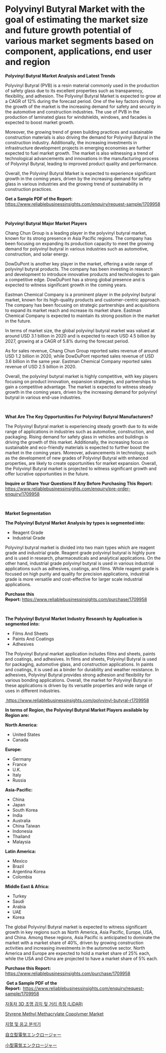 <p><h1>Polyvinyl Butyral Market with the goal of estimating the market size and future growth potential of various market segments based on component, applications, end user and region</h1></p><p><strong>Polyvinyl Butyral Market Analysis and Latest Trends</strong></p>
<p><p>Polyvinyl Butyral (PVB) is a resin material commonly used in the production of safety glass due to its excellent properties such as transparency, flexibility, and adhesion. The Polyvinyl Butyral Market is expected to grow at a CAGR of 12% during the forecast period. One of the key factors driving the growth of the market is the increasing demand for safety and security in the automotive and construction industries. The use of PVB in the production of laminated glass for windshields, windows, and facades is expected to boost market growth.</p><p>Moreover, the growing trend of green building practices and sustainable construction materials is also driving the demand for Polyvinyl Butyral in the construction industry. Additionally, the increasing investments in infrastructure development projects in emerging economies are further expected to fuel market growth. The market is also witnessing a trend of technological advancements and innovations in the manufacturing process of Polyvinyl Butyral, leading to improved product quality and performance.</p><p>Overall, the Polyvinyl Butyral Market is expected to experience significant growth in the coming years, driven by the increasing demand for safety glass in various industries and the growing trend of sustainability in construction practices.</p></p>
<p><strong>Get a Sample PDF of the Report:&nbsp;</strong> <a href="https://www.reliablebusinessinsights.com/enquiry/request-sample/1709958">https://www.reliablebusinessinsights.com/enquiry/request-sample/1709958</a></p>
<p>&nbsp;</p>
<p><strong>Polyvinyl Butyral Major Market Players</strong></p>
<p><p>Chang Chun Group is a leading player in the polyvinyl butyral market, known for its strong presence in Asia Pacific regions. The company has been focusing on expanding its production capacity to meet the growing demand for polyvinyl butyral in various industries such as automotive, construction, and solar energy. </p><p>DowDuPont is another key player in the market, offering a wide range of polyvinyl butyral products. The company has been investing in research and development to introduce innovative products and technologies to gain a competitive edge. DowDuPont has a strong global presence and is expected to witness significant growth in the coming years.</p><p>Eastman Chemical Company is a prominent player in the polyvinyl butyral market, known for its high-quality products and customer-centric approach. The company has been focusing on strategic partnerships and acquisitions to expand its market reach and increase its market share. Eastman Chemical Company is expected to maintain its strong position in the market in the future.</p><p>In terms of market size, the global polyvinyl butyral market was valued at around USD 3.1 billion in 2020 and is expected to reach USD 4.5 billion by 2027, growing at a CAGR of 5.8% during the forecast period.</p><p>As for sales revenue, Chang Chun Group reported sales revenue of around USD 1.2 billion in 2020, while DowDuPont reported sales revenue of USD 3.6 billion in the same year. Eastman Chemical Company reported sales revenue of USD 2.5 billion in 2020.</p><p>Overall, the polyvinyl butyral market is highly competitive, with key players focusing on product innovation, expansion strategies, and partnerships to gain a competitive advantage. The market is expected to witness steady growth in the coming years, driven by the increasing demand for polyvinyl butyral in various end-use industries.</p></p>
<p>&nbsp;</p>
<p><strong>What Are The Key Opportunities For Polyvinyl Butyral Manufacturers?</strong></p>
<p><p>The Polyvinyl Butyral market is experiencing steady growth due to its wide range of applications in industries such as automotive, construction, and packaging. Rising demand for safety glass in vehicles and buildings is driving the growth of this market. Additionally, the increasing focus on sustainable and eco-friendly materials is expected to further boost the market in the coming years. Moreover, advancements in technology, such as the development of new grades of Polyvinyl Butyral with enhanced properties, are likely to create opportunities for market expansion. Overall, the Polyvinyl Butyral market is projected to witness significant growth and offer lucrative opportunities in the future.</p></p>
<p><strong>Inquire or Share Your Questions If Any Before Purchasing This Report:</strong> <a href="https://www.reliablebusinessinsights.com/enquiry/pre-order-enquiry/1709958">https://www.reliablebusinessinsights.com/enquiry/pre-order-enquiry/1709958</a></p>
<p>&nbsp;</p>
<p><strong>Market Segmentation</strong></p>
<p><strong>The Polyvinyl Butyral Market Analysis by types is segmented into:</strong></p>
<p><ul><li>Reagent Grade</li><li>Industrial Grade</li></ul></p>
<p><p>Polyvinyl butyral market is divided into two main types which are reagent grade and industrial grade. Reagent grade polyvinyl butyral is highly pure and is used in research, pharmaceuticals and analytical applications. On the other hand, industrial grade polyvinyl butyral is used in various industrial applications such as adhesives, coatings, and films. While reagent grade is focused on high purity and quality for precision applications, industrial grade is more versatile and cost-effective for larger scale industrial applications.</p></p>
<p><strong>Purchase this Report:&nbsp;</strong><a href="https://www.reliablebusinessinsights.com/purchase/1709958">https://www.reliablebusinessinsights.com/purchase/1709958</a></p>
<p>&nbsp;</p>
<p><strong>The Polyvinyl Butyral Market Industry Research by Application is segmented into:</strong></p>
<p><ul><li>Films And Sheets</li><li>Paints And Coatings</li><li>Adhesives</li></ul></p>
<p><p>The Polyvinyl Butyral market application includes films and sheets, paints and coatings, and adhesives. In films and sheets, Polyvinyl Butyral is used for packaging, automotive glass, and construction applications. In paints and coatings, it is used as a binder for durability and weather resistance. In adhesives, Polyvinyl Butyral provides strong adhesion and flexibility for various bonding applications. Overall, the market for Polyvinyl Butyral in these applications is driven by its versatile properties and wide range of uses in different industries.</p></p>
<p><a href="https://www.reliablebusinessinsights.com/polyvinyl-butyral-r1709958">&nbsp;https://www.reliablebusinessinsights.com/polyvinyl-butyral-r1709958</a></p>
<p><strong>In terms of Region, the Polyvinyl Butyral Market Players available by Region are:</strong></p>
<p>
    <p> <strong> North America: </strong>
        <ul>
            <li>United States</li>
            <li>Canada</li>
        </ul>
        </p> 
    <p> <strong> Europe: </strong>
        <ul>
            <li>Germany</li>
            <li>France</li>
            <li>U.K.</li>
            <li>Italy</li>
            <li>Russia</li>
        </ul>
        </p> 
    <p> <strong> Asia-Pacific: </strong>
        <ul>
            <li>China</li>
            <li>Japan</li>
            <li>South Korea</li>
            <li>India</li>
            <li>Australia</li>
            <li>China Taiwan</li>
            <li>Indonesia</li>
            <li>Thailand</li>
            <li>Malaysia</li>
        </ul>
        </p> 
    <p> <strong> Latin America: </strong>
        <ul>
            <li>Mexico</li>
            <li>Brazil</li>
            <li>Argentina Korea</li>
            <li>Colombia</li>
        </ul>
        </p> 
    <p> <strong> Middle East & Africa: </strong>
        <ul>
            <li>Turkey</li>
            <li>Saudi</li>
            <li>Arabia</li>
            <li>UAE</li>
            <li>Korea</li>
        </ul>
    </p>
    </p>
<p><p>The global Polyvinyl Butyral market is expected to witness significant growth in key regions such as North America, Asia Pacific, Europe, USA, and China. Among these regions, Asia Pacific is anticipated to dominate the market with a market share of 40%, driven by growing construction activities and increasing investments in the automotive sector. North America and Europe are expected to hold a market share of 25% each, while the USA and China are projected to have a market share of 5% each.</p></p>
<p><strong>Purchase this Report: </strong><a href="https://www.reliablebusinessinsights.com/purchase/1709958">https://www.reliablebusinessinsights.com/purchase/1709958</a></p>
<p>&nbsp;<strong>Get a Sample PDF of the Report:&nbsp;&nbsp;</strong><a href="https://www.reliablebusinessinsights.com/enquiry/request-sample/1709958">https://www.reliablebusinessinsights.com/enquiry/request-sample/1709958</a></p>
<p><strong></strong></p>
<p><p><a href="https://medium.com/@carolynurton5656/%EC%9E%90%EB%8F%99%EC%B0%A8-3d-%EB%9D%BC%EC%9D%B4%ED%8A%B8-%EA%B2%80%EC%B6%9C-%EB%B0%8F-%EC%B8%A1%EC%A0%95-lidar-%EC%8B%9C%EC%9E%A5%EC%9D%98-%EC%8B%A0%ED%9D%A5-%EB%8F%99%ED%96%A5-%EB%B0%8F-%ED%96%A5%ED%9B%84-%EC%A0%84%EB%A7%9D%EC%9D%80-2024%EB%85%84%EB%B6%80%ED%84%B0-2031%EB%85%84%EA%B9%8C%EC%A7%80%EC%9D%98-%EA%B8%B0%EA%B0%84-%EB%8F%99%EC%95%88%EC%9E%85%EB%8B%88%EB%8B%A4-ecf526699085">자동차 3D 조명 감지 및 거리 측정 (LiDAR)</a></p><p><a href="https://github.com/gdfhhhj/Market-Research-Report-List-5/blob/main/styrene-methyl-methacrylate-copolymer-market.md">Styrene Methyl Methacrylate Copolymer Market</a></p><p><a href="https://medium.com/@carolynurton5656/%EC%A7%80%ED%98%88-%EB%B0%8F-%EC%9D%91%EA%B3%A0-%EB%B6%84%EC%84%9D%EA%B8%B0-%EC%8B%9C%EC%9E%A5-%EA%B7%9C%EB%AA%A8-%EC%A0%90%EC%9C%A0%EC%9C%A8-%EB%B0%8F-%ED%8A%B8%EB%A0%8C%EB%93%9C-%EB%B6%84%EC%84%9D-%EB%B3%B4%EA%B3%A0%EC%84%9C-%EC%B5%9C%EC%A2%85-%EC%82%AC%EC%9A%A9%EC%9E%90-%EB%B3%91%EC%9B%90-%ED%81%B4%EB%A6%AC%EB%8B%89-%EC%8B%A4%ED%97%98%EC%8B%A4-%EA%B8%B0%ED%83%80-%EC%9B%90%EB%A3%8C%EB%B3%84-%EB%B0%8F-2031%EB%85%84%EA%B9%8C%EC%A7%80-%EC%98%88%EC%B8%A1-204bc04ce78f">지혈 및 응고 분석기</a></p><p><a href="https://medium.com/@kaydenjohns1964/%E3%83%95%E3%83%AA%E3%83%BC%E3%82%B9%E3%82%BF%E3%83%B3%E3%83%87%E3%82%A3%E3%83%B3%E3%82%B0%E9%9B%BB%E6%B0%97%E3%82%A8%E3%83%B3%E3%82%AF%E3%83%AD%E3%83%BC%E3%82%B8%E3%83%A3%E5%B8%82%E5%A0%B4%E3%81%AE%E4%BA%88%E6%B8%AC-%E5%B8%82%E5%A0%B4%E5%8B%95%E5%90%91%E3%81%8A%E3%82%88%E3%81%B3%E5%BD%B1%E9%9F%BF%E5%88%86%E6%9E%90-2024%E5%B9%B4-2031%E5%B9%B4-a5dbf6da87dc">自立型電気エンクロージャー</a></p><p><a href="https://medium.com/@kaydenjohns1964/2024%E5%B9%B4%E3%81%8B%E3%82%892031%E5%B9%B4%E3%81%BE%E3%81%A7%E3%81%AE%E6%9C%9F%E9%96%93%E3%81%AB%E4%BA%88%E6%B8%AC%E3%81%95%E3%82%8C%E3%81%9F-%E5%B0%8F%E3%81%95%E3%81%AA%E9%9B%BB%E6%B0%97%E5%88%B6%E5%BE%A1%E7%9B%A4%E5%B8%82%E5%A0%B4%E3%81%AE%E5%8B%95%E5%90%91%E3%81%A8%E6%88%90%E9%95%B7%E8%A6%81%E5%9B%A0%E3%82%92%E5%88%86%E6%9E%90%E3%81%97%E3%81%BE%E3%81%99-ea476ea276ff">小型電気エンクロージャー</a></p></p>